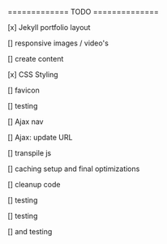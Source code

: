 ============= TODO ============== 

[x] Jekyll portfolio layout

[] responsive images / video's

[] create content

[x] CSS Styling

[] favicon

[] testing

[] Ajax nav

[] Ajax: update URL

[] transpile js

[] caching setup and final optimizations

[] cleanup code

[] testing

[] testing

[] and testing
